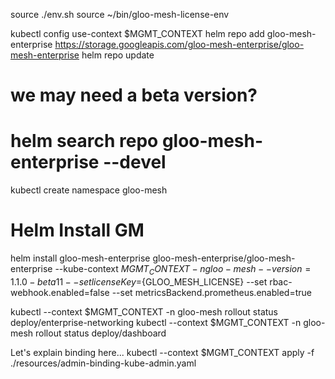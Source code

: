 

source ./env.sh
source ~/bin/gloo-mesh-license-env


kubectl config use-context $MGMT_CONTEXT
helm repo add gloo-mesh-enterprise https://storage.googleapis.com/gloo-mesh-enterprise/gloo-mesh-enterprise
helm repo update

# we may need a beta version?
# helm search repo gloo-mesh-enterprise --devel

kubectl create namespace gloo-mesh

# Helm Install GM
helm install gloo-mesh-enterprise gloo-mesh-enterprise/gloo-mesh-enterprise --kube-context $MGMT_CONTEXT -n gloo-mesh --version=1.1.0-beta11 --set licenseKey=${GLOO_MESH_LICENSE} --set rbac-webhook.enabled=false --set metricsBackend.prometheus.enabled=true


kubectl --context $MGMT_CONTEXT -n gloo-mesh rollout status deploy/enterprise-networking 
kubectl --context $MGMT_CONTEXT -n gloo-mesh rollout status deploy/dashboard


Let's explain binding here...
kubectl --context $MGMT_CONTEXT apply -f ./resources/admin-binding-kube-admin.yaml


